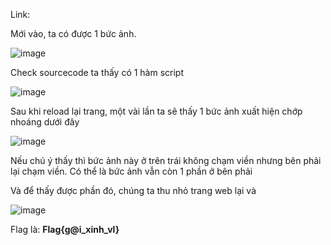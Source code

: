 Link: 

Mới vào, ta có được 1 bức ảnh.

![image](https://user-images.githubusercontent.com/72268643/150108947-db37c45e-7c1e-432c-8261-ec8dbe35e938.png)

Check sourcecode ta thấy có 1 hàm script 

![image](https://user-images.githubusercontent.com/72268643/150108169-d845e021-1016-4c30-8f4d-126ca7880594.png)

Sau khi reload lại trang, một vài lần ta sẽ thấy 1 bức ảnh xuất hiện chớp nhoáng dưới đây

![image](https://user-images.githubusercontent.com/72268643/150107972-291b3e0a-e926-4935-a6be-779a29bf762b.png)

Nếu chú ý thấy thì bức ảnh này ở trên trái không chạm viền nhưng bên phải lại chạm viền. Có thể là bức ảnh vẫn còn 1 phần ở bên phải

Và để thấy được phần đó, chúng ta thu nhỏ trang web lại và 

![image](https://user-images.githubusercontent.com/72268643/150108786-5ee2cbb7-0a87-4f3e-adc1-bea6a946fed7.png)

Flag là: **Flag{g@i_xinh_vl}**
